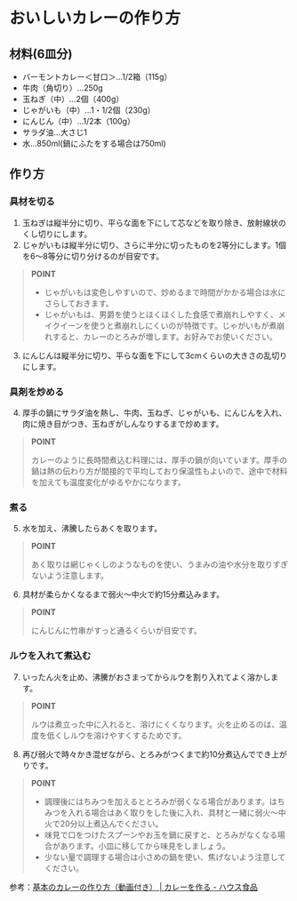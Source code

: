 # おいしいカレーの作り方

## 材料(6皿分)

* バーモントカレー＜甘口＞…1/2箱（115g）
* 牛肉（角切り）…250g
* 玉ねぎ（中）…2個（400g）
* じゃがいも（中）…1・1/2個（230g）
* にんじん（中）…1/2本（100g）
* サラダ油…大さじ1
* 水…850ml(鍋にふたをする場合は750ml)

## 作り方

### 具材を切る

1. 玉ねぎは縦半分に切り、平らな面を下にして芯などを取り除き、放射線状のくし切りにします。
2. じゃがいもは縦半分に切り、さらに半分に切ったものを2等分にします。1個を6～8等分に切り分けるのが目安です。

> **POINT**
>
> * じゃがいもは変色しやすいので、炒めるまで時間がかかる場合は水にさらしておきます。
> * じゃがいもは、男爵を使うとほくほくした食感で煮崩れしやすく、メイクイーンを使うと煮崩れしにくいのが特徴です。じゃがいもが煮崩れすると、カレーのとろみが増します。お好みでお使いください。

3. にんじんは縦半分に切り、平らな面を下にして3cmくらいの大きさの乱切りにします。

### 具剤を炒める

4. 厚手の鍋にサラダ油を熱し、牛肉、玉ねぎ、じゃがいも、にんじんを入れ、肉に焼き目がつき、玉ねぎがしんなりするまで炒めます。

> **POINT**
> 
> カレーのように長時間煮込む料理には、厚手の鍋が向いています。厚手の鍋は熱の伝わり方が間接的で平均しており保温性もよいので、途中で材料を加えても温度変化がゆるやかになります。

### 煮る

5. 水を加え、沸騰したらあくを取ります。

> **POINT**
> 
> あく取りは網じゃくしのようなものを使い、うまみの油や水分を取りすぎないよう注意します。

6. 具材が柔らかくなるまで弱火～中火で約15分煮込みます。

> **POINT**
> 
> にんじんに竹串がすっと通るくらいが目安です。

### ルウを入れて煮込む

7. いったん火を止め、沸騰がおさまってからルウを割り入れてよく溶かします。

> **POINT**
> 
> ルウは煮立った中に入れると、溶けにくくなります。火を止めるのは、温度を低くしルウを溶けやすくするためです。

8. 再び弱火で時々かき混ぜながら、とろみがつくまで約10分煮込んででき上がりです。

> **POINT**
> 
> * 調理後にはちみつを加えるととろみが弱くなる場合があります。はちみつを入れる場合はあく取りをした後に入れ、具材と一緒に弱火～中火で20分以上煮込んでください。
> * 味見で口をつけたスプーンやお玉を鍋に戻すと、とろみがなくなる場合があります。小皿に移してから味見をしましょう。
> * 少ない量で調理する場合は小さめの鍋を使い、焦げないよう注意してください。

参考：[基本のカレーの作り方（動画付き） | カレーを作る - ハウス食品](https://housefoods.jp/data/curryhouse/cook/basic.html)
